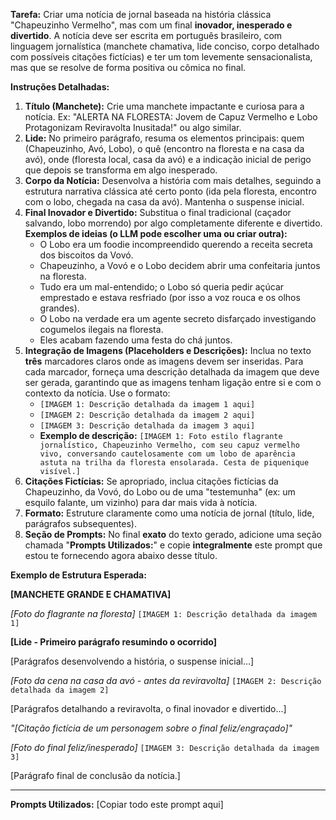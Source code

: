 **Tarefa:** Criar uma notícia de jornal baseada na história clássica "Chapeuzinho Vermelho", mas com um final **inovador, inesperado e divertido**. A notícia deve ser escrita em português brasileiro, com linguagem jornalística (manchete chamativa, lide conciso, corpo detalhado com possíveis citações fictícias) e ter um tom levemente sensacionalista, mas que se resolve de forma positiva ou cômica no final.

**Instruções Detalhadas:**

1.  **Título (Manchete):** Crie uma manchete impactante e curiosa para a notícia. Ex: "ALERTA NA FLORESTA: Jovem de Capuz Vermelho e Lobo Protagonizam Reviravolta Inusitada!" ou algo similar.
2.  **Lide:** No primeiro parágrafo, resuma os elementos principais: quem (Chapeuzinho, Avó, Lobo), o quê (encontro na floresta e na casa da avó), onde (floresta local, casa da avó) e a indicação inicial de perigo que depois se transforma em algo inesperado.
3.  **Corpo da Notícia:** Desenvolva a história com mais detalhes, seguindo a estrutura narrativa clássica até certo ponto (ida pela floresta, encontro com o lobo, chegada na casa da avó). Mantenha o suspense inicial.
4.  **Final Inovador e Divertido:** Substitua o final tradicional (caçador salvando, lobo morrendo) por algo completamente diferente e divertido. **Exemplos de ideias (o LLM pode escolher uma ou criar outra):**
    *   O Lobo era um foodie incompreendido querendo a receita secreta dos biscoitos da Vovó.
    *   Chapeuzinho, a Vovó e o Lobo decidem abrir uma confeitaria juntos na floresta.
    *   Tudo era um mal-entendido; o Lobo só queria pedir açúcar emprestado e estava resfriado (por isso a voz rouca e os olhos grandes).
    *   O Lobo na verdade era um agente secreto disfarçado investigando cogumelos ilegais na floresta.
    *   Eles acabam fazendo uma festa do chá juntos.
5.  **Integração de Imagens (Placeholders e Descrições):** Inclua no texto **três** marcadores claros onde as imagens devem ser inseridas. Para cada marcador, forneça uma descrição detalhada da imagem que deve ser gerada, garantindo que as imagens tenham ligação entre si e com o contexto da notícia. Use o formato:
    *   `[IMAGEM 1: Descrição detalhada da imagem 1 aqui]`
    *   `[IMAGEM 2: Descrição detalhada da imagem 2 aqui]`
    *   `[IMAGEM 3: Descrição detalhada da imagem 3 aqui]`
    *   **Exemplo de descrição:** `[IMAGEM 1: Foto estilo flagrante jornalístico, Chapeuzinho Vermelho, com seu capuz vermelho vivo, conversando cautelosamente com um lobo de aparência astuta na trilha da floresta ensolarada. Cesta de piquenique visível.]`
6.  **Citações Fictícias:** Se apropriado, inclua citações fictícias da Chapeuzinho, da Vovó, do Lobo ou de uma "testemunha" (ex: um esquilo falante, um vizinho) para dar mais vida à notícia.
7.  **Formato:** Estruture claramente como uma notícia de jornal (título, lide, parágrafos subsequentes).
8.  **Seção de Prompts:** No final **exato** do texto gerado, adicione uma seção chamada "**Prompts Utilizados:**" e copie **integralmente** este prompt que estou te fornecendo agora abaixo desse título.

**Exemplo de Estrutura Esperada:**

**[MANCHETE GRANDE E CHAMATIVA]**

*[Foto do flagrante na floresta]*
`[IMAGEM 1: Descrição detalhada da imagem 1]`

**[Lide - Primeiro parágrafo resumindo o ocorrido]**

[Parágrafos desenvolvendo a história, o suspense inicial...]

*[Foto da cena na casa da avó - antes da reviravolta]*
`[IMAGEM 2: Descrição detalhada da imagem 2]`

[Parágrafos detalhando a reviravolta, o final inovador e divertido...]

*"[Citação fictícia de um personagem sobre o final feliz/engraçado]"*

*[Foto do final feliz/inesperado]*
`[IMAGEM 3: Descrição detalhada da imagem 3]`

[Parágrafo final de conclusão da notícia.]

---
**Prompts Utilizados:**
[Copiar todo este prompt aqui]
